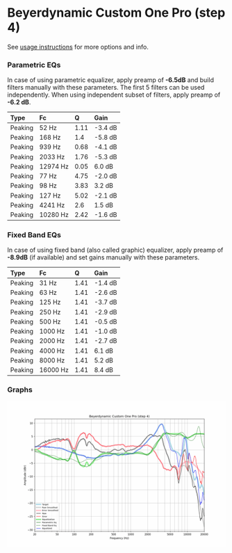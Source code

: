 # Beyerdynamic Custom One Pro (step 4)
See [usage instructions](https://github.com/jaakkopasanen/AutoEq#usage) for more options and info.

### Parametric EQs
In case of using parametric equalizer, apply preamp of **-6.5dB** and build filters manually
with these parameters. The first 5 filters can be used independently.
When using independent subset of filters, apply preamp of **-6.2 dB**.

| Type    | Fc       |    Q | Gain    |
|:--------|:---------|:-----|:--------|
| Peaking | 52 Hz    | 1.11 | -3.4 dB |
| Peaking | 168 Hz   | 1.4  | -5.8 dB |
| Peaking | 939 Hz   | 0.68 | -4.1 dB |
| Peaking | 2033 Hz  | 1.76 | -5.3 dB |
| Peaking | 12974 Hz | 0.05 | 6.0 dB  |
| Peaking | 77 Hz    | 4.75 | -2.0 dB |
| Peaking | 98 Hz    | 3.83 | 3.2 dB  |
| Peaking | 127 Hz   | 5.02 | -2.1 dB |
| Peaking | 4241 Hz  | 2.6  | 1.5 dB  |
| Peaking | 10280 Hz | 2.42 | -1.6 dB |

### Fixed Band EQs
In case of using fixed band (also called graphic) equalizer, apply preamp of **-8.9dB**
(if available) and set gains manually with these parameters.

| Type    | Fc       |    Q | Gain    |
|:--------|:---------|:-----|:--------|
| Peaking | 31 Hz    | 1.41 | -1.4 dB |
| Peaking | 63 Hz    | 1.41 | -2.6 dB |
| Peaking | 125 Hz   | 1.41 | -3.7 dB |
| Peaking | 250 Hz   | 1.41 | -2.9 dB |
| Peaking | 500 Hz   | 1.41 | -0.5 dB |
| Peaking | 1000 Hz  | 1.41 | -1.0 dB |
| Peaking | 2000 Hz  | 1.41 | -2.7 dB |
| Peaking | 4000 Hz  | 1.41 | 6.1 dB  |
| Peaking | 8000 Hz  | 1.41 | 5.2 dB  |
| Peaking | 16000 Hz | 1.41 | 8.4 dB  |

### Graphs
![](./Beyerdynamic%20Custom%20One%20Pro%20(step%204).png)